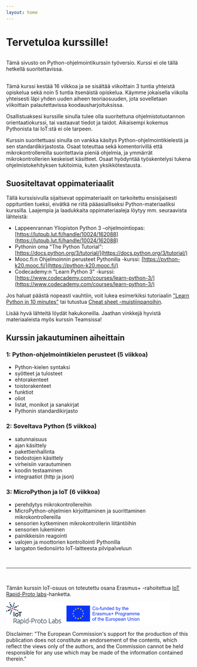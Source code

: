 ```yaml
---
layout: home
---
```


# Tervetuloa kurssille! 

<div class="announcement-box" style="margin:30px 0;">
    Tämä sivusto on Python-ohjelmointikurssin työversio. Kurssi ei ole tällä hetkellä suoritettavissa.
</div>

Tämä kurssi kestää 16 viikkoa ja se sisältää viikoittain 3 tuntia yhteistä opiskelua sekä noin 5 tuntia itsenäistä opiskelua. Käymme jokaisella viikolla yhteisesti läpi yhden uuden aiheen teoriaosuuden, jota sovelletaan viikoittain palautettavissa koodausharjoituksissa.

Osallistuaksesi kurssille sinulla tulee olla suoritettuna ohjelmistotuotannon orientaatiokurssi, tai vastaavat tiedot ja taidot. Aikaisempi kokemus Pythonista tai IoT:stä ei ole tarpeen.

Kurssin suoritettuasi sinulla on vankka käsitys Python-ohjelmointikielestä ja sen standardikirjastosta. Osaat toteuttaa sekä komentorivillä että mikrokontrollereilla suoritettavia pieniä ohjelmia, ja ymmärrät mikrokontrollerien keskeiset käsitteet. Osaat hyödyntää työskentelysi tukena ohjelmistokehityksen tukitoimia, kuten yksikkötestausta.

## Suositeltavat oppimateriaalit


Tällä kurssisivulla sijaitsevat oppimateriaalit on tarkoitettu ensisijaisesti oppituntien tueksi, eivätkä ne riitä pääasialliseksi Python-materiaaliksi kurssilla. Laajempia ja laadukkaita oppimateriaaleja löytyy mm. seuraavista lähteistä:

* Lappeenrannan Yliopiston Python 3 –ohjelmointiopas: [https://lutpub.lut.fi/handle/10024/162088](https://lutpub.lut.fi/handle/10024/162088)
* Pythonin oma "The Python Tutorial": [https://docs.python.org/3/tutorial/](https://docs.python.org/3/tutorial/)
* Mooc.fi:n Ohjelmoinnin perusteet Pythonilla -kurssi: [https://python-k20.mooc.fi/](https://python-k20.mooc.fi/)
* Codecademy:n "Learn Python 3" -kurssi: [https://www.codecademy.com/courses/learn-python-3/](https://www.codecademy.com/courses/learn-python-3/)

Jos haluat päästä nopeasti vauhtiin, voit lukea esimerkiksi tutoriaalin ["Learn Python in 10 minutes"](https://www.stavros.io/tutorials/python/) tai tutustua [Cheat sheet -muistiinpanoihin](https://www.pythoncheatsheet.org/).

Lisää hyvä lähteitä löydät hakukoneilla. Jaathan vinkkejä hyvistä materiaaleista myös kurssin Teamsissa!


## Kurssin jakautuminen aiheittain

### 1: Python-ohjelmointikielen perusteet (5 viikkoa)

- Python-kielen syntaksi
- syötteet ja tulosteet
- ehtorakenteet
- toistorakenteet
- funktiot
- oliot
- listat, monikot ja sanakirjat
- Pythonin standardikirjasto

### 2: Soveltava Python (5 viikkoa)

- satunnaisuus
- ajan käsittely
- pakettienhallinta
- tiedostojen käsittely
- virheisiin varautuminen
- koodin testaaminen
- integraatiot (http ja json)

### 3: MicroPython ja IoT (6 viikkoa)

- perehdytys mikrokontrollereihin
- MicroPython-ohjelmien kirjoittaminen ja suorittaminen mikrokontrollereilla
- sensorien kytkeminen mikrokontrollerin liitäntöihin
- sensorien lukeminen
- painikkeisiin reagointi
- valojen ja moottorien kontrollointi Pythonilla
- langaton tiedonsiirto IoT-laitteesta pilvipalveluun

&nbsp;

---

&nbsp;

Tämän kurssin IoT-osuus on toteutettu osana  Erasmus+ -rahoitettua [IoT Rapid-Proto labs](https://www.rapidprotolabs.eu/)-hanketta.

<a href="https://www.rapidprotolabs.eu/"><img src="./_images/IoT_RPL_Logo_Positive.png" alt="IoT Rapid-Proto labs" style="max-height: 60px" /></a> <a href="https://www.eacea.ec.europa.eu/about-eacea_fi"><img src="./_images/logosbeneficaireserasmusright_en.jpg" alt="Erasmus+" style="max-height: 60px" /></a>

Disclaimer: "The European Commission's support for the production of this publication does not constitute an endorsement of the contents, which reflect the views only of the authors, and the Commission cannot be held responsible for any use which may be made of the information contained therein."